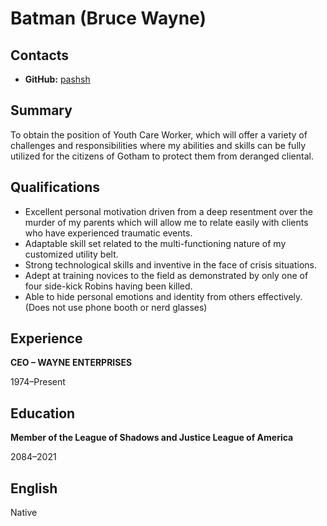 # Batman (Bruce Wayne)

## Contacts

* **GitHub:** [pashsh](https://github.com/pashsh)

## Summary 

To obtain the position of Youth Care Worker, which will offer a variety of challenges and responsibilities where my abilities and skills can be fully utilized for the citizens of Gotham to protect them from deranged cliental.

## Qualifications 

* Excellent personal motivation driven from a deep resentment over the murder of my parents which will allow me to relate easily with clients who have experienced traumatic events.
* Adaptable skill set related to the multi-functioning nature of my customized utility belt.
* Strong technological skills and inventive in the face of crisis situations.
* Adept at training novices to the field as demonstrated by only one of four side-kick Robins having been killed.
* Able to hide personal emotions and identity from others effectively. (Does not use phone booth or nerd glasses)

## Experience 

**CEO – WAYNE ENTERPRISES**

1974–Present

## Education 

**Member of the League of Shadows and Justice League of America**

2084–2021

## English 

Native
